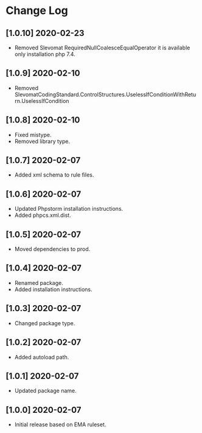 # Change Log

## [1.0.10] 2020-02-23
- Removed Slevomat RequiredNullCoalesceEqualOperator it is available only installation php 7.4.

## [1.0.9] 2020-02-10
- Removed SlevomatCodingStandard.ControlStructures.UselessIfConditionWithReturn.UselessIfCondition

## [1.0.8] 2020-02-10
- Fixed mistype.
- Removed library type.

## [1.0.7] 2020-02-07
- Added xml schema to rule files.

## [1.0.6] 2020-02-07
- Updated Phpstorm installation instructions.
- Added phpcs.xml.dist.

## [1.0.5] 2020-02-07
- Moved dependencies to prod.

## [1.0.4] 2020-02-07
- Renamed package.
- Added installation instructions.

## [1.0.3] 2020-02-07
- Changed package type.

## [1.0.2] 2020-02-07
- Added autoload path.

## [1.0.1] 2020-02-07
- Updated package name.

## [1.0.0] 2020-02-07
- Initial release based on EMA ruleset.
